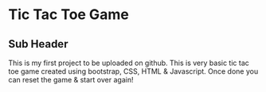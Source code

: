 # Tic Tac Toe Game

## Sub Header

This is my first project to be uploaded on github. This is very basic tic tac toe game
created using bootstrap, CSS, HTML & Javascript. Once done you can reset the game &
start over again!
